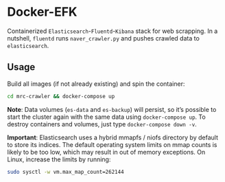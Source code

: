 # Docker-EFK

Containerized `Elasticsearch`-`Fluentd`-`Kibana` stack for web scrapping. In a 
nutshell, `fluentd` runs `naver_crawler.py` and pushes crawled data to `elasticsearch`.

## Usage

Build all images (if not already existing) and spin the container:
```bash
cd mrc-crawler && docker-compose up
```
**Note**: Data volumes (`es-data` and `es-backup`) will persist, so it’s possible to start the cluster again with the 
same data using `docker-compose up`. To destroy containers and volumes, just type 
`docker-compose down -v`.

**Important**: Elasticsearch uses a hybrid mmapfs / niofs directory by default to 
store its indices. The default operating system limits on mmap counts is likely to be too 
low, which may result in out of memory exceptions. On Linux, increase the limits by 
running:

```bash
sudo sysctl -w vm.max_map_count=262144
```

 